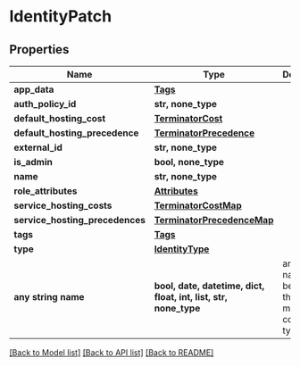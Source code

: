 # IdentityPatch


## Properties
Name | Type | Description | Notes
------------ | ------------- | ------------- | -------------
**app_data** | [**Tags**](Tags.md) |  | [optional] 
**auth_policy_id** | **str, none_type** |  | [optional] 
**default_hosting_cost** | [**TerminatorCost**](TerminatorCost.md) |  | [optional] 
**default_hosting_precedence** | [**TerminatorPrecedence**](TerminatorPrecedence.md) |  | [optional] 
**external_id** | **str, none_type** |  | [optional] 
**is_admin** | **bool, none_type** |  | [optional] 
**name** | **str, none_type** |  | [optional] 
**role_attributes** | [**Attributes**](Attributes.md) |  | [optional] 
**service_hosting_costs** | [**TerminatorCostMap**](TerminatorCostMap.md) |  | [optional] 
**service_hosting_precedences** | [**TerminatorPrecedenceMap**](TerminatorPrecedenceMap.md) |  | [optional] 
**tags** | [**Tags**](Tags.md) |  | [optional] 
**type** | [**IdentityType**](IdentityType.md) |  | [optional] 
**any string name** | **bool, date, datetime, dict, float, int, list, str, none_type** | any string name can be used but the value must be the correct type | [optional]

[[Back to Model list]](../README.md#documentation-for-models) [[Back to API list]](../README.md#documentation-for-api-endpoints) [[Back to README]](../README.md)


